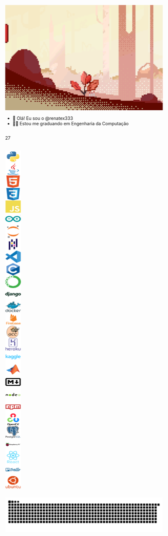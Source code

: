 ![Renato-Gris](src/gris.gif)
<!--- 
![Renato-Samurai](src/samurai.gif)
![Renato-Witcher](src/img1.jpg)
![Renato-Kukri](src/img2.jpg)
--->
- 👋 Olá! Eu sou o @renatex333
- 👨‍🎓 Estou me graduando em Engenharia da Computação

<!-- Meu Perfil no LinkedIn &rarr;
<a href="www.linkedin.com/in/renato-laffranchi-falcao">
  <img alt="Renato-LinkedIn" height="24" width="30" src="https://raw.githubusercontent.com/devicons/devicon/master/icons/linkedin/linkedin-original.svg">
</a> -->

##

<!---
Referência para os ícones: https://github.com/devicons/devicon/tree/master/icons
--->
27
<div style="display: grid"><br>
  <img align="center" alt="Renato-Python" height="40" width="50" src="https://raw.githubusercontent.com/devicons/devicon/master/icons/python/python-original.svg">
  <img align="center" alt="Renato-Java" height="40" width="50" src="https://raw.githubusercontent.com/devicons/devicon/master/icons/java/java-original.svg">
  <img align="center" alt="Renato-HTML" height="40" width="50" src="https://raw.githubusercontent.com/devicons/devicon/master/icons/html5/html5-original.svg">
  <img align="center" alt="Renato-CSS" height="40" width="50" src="https://raw.githubusercontent.com/devicons/devicon/master/icons/css3/css3-original.svg">
  <img align="center" alt="Renato-Js" height="40" width="50" src="https://raw.githubusercontent.com/devicons/devicon/master/icons/javascript/javascript-plain.svg">
  <img align="center" alt="Renato-Arduino" height="40" width="50" src="https://raw.githubusercontent.com/devicons/devicon/master/icons/arduino/arduino-original.svg">
  <img align="center" alt="Renato-Jupyter" height="40" width="50" src="https://raw.githubusercontent.com/devicons/devicon/master/icons/jupyter/jupyter-original.svg">
  <img align="center" alt="Renato-Pandas" height="40" width="50" src="https://raw.githubusercontent.com/devicons/devicon/master/icons/pandas/pandas-original.svg">
  <img align="center" alt="Renato-VSCode" height="40" width="50" src="https://raw.githubusercontent.com/devicons/devicon/master/icons/vscode/vscode-original.svg">
  <img align="center" alt="Renato-C" height="40" width="50" src="https://raw.githubusercontent.com/devicons/devicon/master/icons/c/c-original.svg">
  <img align="center" alt="Renato-Anaconda" height="40" width="50" src="https://raw.githubusercontent.com/devicons/devicon/master/icons/anaconda/anaconda-original.svg">
  <img align="center" alt="Renato-Django" height="40" width="50" src="https://raw.githubusercontent.com/devicons/devicon/master/icons/django/django-plain-wordmark.svg">
  <img align="center" alt="Renato-Docker" height="40" width="50" src="https://raw.githubusercontent.com/devicons/devicon/master/icons/docker/docker-original-wordmark.svg">
  <img align="center" alt="Renato-Firebase" height="40" width="50" src="https://raw.githubusercontent.com/devicons/devicon/master/icons/firebase/firebase-plain-wordmark.svg">
  <img align="center" alt="Renato-GCC" height="40" width="50" src="https://raw.githubusercontent.com/devicons/devicon/master/icons/gcc/gcc-original.svg">
  <img align="center" alt="Renato-Heroku" height="40" width="50" src="https://raw.githubusercontent.com/devicons/devicon/master/icons/heroku/heroku-original-wordmark.svg">
  <img align="center" alt="Renato-Kaggle" height="40" width="50" src="https://raw.githubusercontent.com/devicons/devicon/master/icons/kaggle/kaggle-original-wordmark.svg">
  <img align="center" alt="Renato-MatLab" height="40" width="50" src="https://raw.githubusercontent.com/devicons/devicon/master/icons/matlab/matlab-original.svg">
  <img align="center" alt="Renato-Markdown" height="40" width="50" src="https://raw.githubusercontent.com/devicons/devicon/master/icons/markdown/markdown-original.svg">
  <img align="center" alt="Renato-NodeJs" height="40" width="50" src="https://raw.githubusercontent.com/devicons/devicon/master/icons/nodejs/nodejs-original-wordmark.svg">
  <img align="center" alt="Renato-NPM" height="40" width="50" src="https://raw.githubusercontent.com/devicons/devicon/master/icons/npm/npm-original-wordmark.svg">
  <img align="center" alt="Renato-OpenCV" height="40" width="50" src="https://raw.githubusercontent.com/devicons/devicon/master/icons/opencv/opencv-original-wordmark.svg">
  <img align="center" alt="Renato-PostgresSQL" height="40" width="50" src="https://raw.githubusercontent.com/devicons/devicon/master/icons/postgresql/postgresql-original-wordmark.svg">
  <img align="center" alt="Renato-RaspberryPi" height="40" width="50" src="https://raw.githubusercontent.com/devicons/devicon/master/icons/raspberrypi/raspberrypi-original-wordmark.svg">
  <img align="center" alt="Renato-React" height="40" width="50" src="https://raw.githubusercontent.com/devicons/devicon/master/icons/react/react-original-wordmark.svg">
  <img align="center" alt="Renato-Trello" height="40" width="50" src="https://raw.githubusercontent.com/devicons/devicon/master/icons/trello/trello-plain-wordmark.svg">
  <img align="center" alt="Renato-Ubuntu" height="40" width="50" src="https://raw.githubusercontent.com/devicons/devicon/master/icons/ubuntu/ubuntu-plain-wordmark.svg">
</div>
    
##

![Snake animation](https://github.com/renatex333/renatex333/blob/output/github-contribution-grid-snake.svg)
